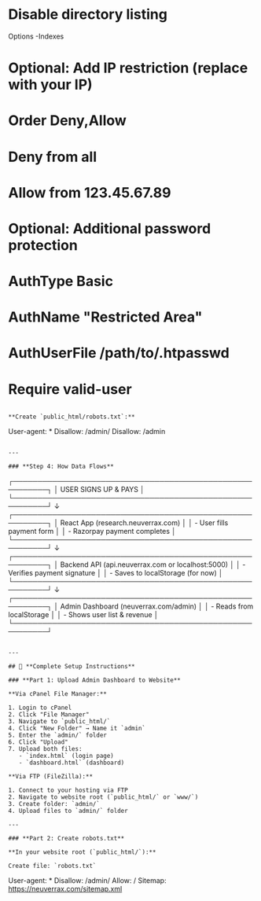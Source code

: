# Disable directory listing
Options -Indexes

# Optional: Add IP restriction (replace with your IP)
# Order Deny,Allow
# Deny from all
# Allow from 123.45.67.89

# Optional: Additional password protection
# AuthType Basic
# AuthName "Restricted Area"
# AuthUserFile /path/to/.htpasswd
# Require valid-user
```

**Create `public_html/robots.txt`:**
```
User-agent: *
Disallow: /admin/
Disallow: /admin
```

---

### **Step 4: How Data Flows**
```
┌─────────────────────────────────────────────────────────┐
│  USER SIGNS UP & PAYS                                   │
└─────────────────────────────────────────────────────────┘
                      ↓
┌─────────────────────────────────────────────────────────┐
│  React App (research.neuverrax.com)                     │
│  - User fills payment form                               │
│  - Razorpay payment completes                           │
└─────────────────────────────────────────────────────────┘
                      ↓
┌─────────────────────────────────────────────────────────┐
│  Backend API (api.neuverrax.com or localhost:5000)     │
│  - Verifies payment signature                            │
│  - Saves to localStorage (for now)                      │
└─────────────────────────────────────────────────────────┘
                      ↓
┌─────────────────────────────────────────────────────────┐
│  Admin Dashboard (neuverrax.com/admin)                  │
│  - Reads from localStorage                               │
│  - Shows user list & revenue                            │
└─────────────────────────────────────────────────────────┘
```

---

## 🔧 **Complete Setup Instructions**

### **Part 1: Upload Admin Dashboard to Website**

**Via cPanel File Manager:**

1. Login to cPanel
2. Click "File Manager"
3. Navigate to `public_html/`
4. Click "New Folder" → Name it `admin`
5. Enter the `admin/` folder
6. Click "Upload"
7. Upload both files:
   - `index.html` (login page)
   - `dashboard.html` (dashboard)

**Via FTP (FileZilla):**

1. Connect to your hosting via FTP
2. Navigate to website root (`public_html/` or `www/`)
3. Create folder: `admin/`
4. Upload files to `admin/` folder

---

### **Part 2: Create robots.txt**

**In your website root (`public_html/`):**

Create file: `robots.txt`
```
User-agent: *
Disallow: /admin/
Allow: /
Sitemap: https://neuverrax.com/sitemap.xml